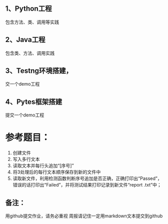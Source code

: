 ## 1、Python工程
包含方法、类、调用等实践
## 2、Java工程
包含类、方法、调用实践
## 3、Testng环境搭建，
交一个demo工程
## 4、Pytes框架搭建
提交一个demo工程
   
# 参考题目：
1. 创建文件
2. 写入多行文本
3. 读取文本并每行头追加“[序号]”
4. 将3处理后的每行文本顺序保存到新的文件中
5. 读取新文件，利用检测函数判断序号追加是否正确，正确打印出“Passed”，错误的话打印出“Failed”，并将测试结果打印记录到新文件“report
.txt”中；

## 备注：
用github提交作业，请务必重视
周报请记住一定用markdown文本提交到github
